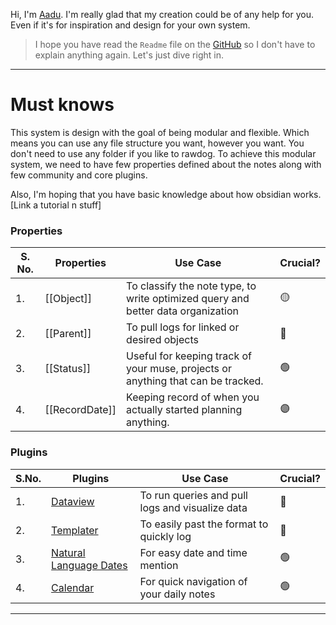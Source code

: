 Hi, I'm [Aadu](https://linktr.ee/aaduexe).
I'm really glad that my creation could be of any help for you. Even if it's for inspiration and design for your own system.

> I hope you have read the `Readme` file on the [GitHub]() so I don't have to explain anything again. Let's just dive right in.

<!-- 
[version:: 0.0.0]
-->

---
# Must knows
This system is design with the goal of being modular and flexible. Which means you can use any file structure you want, however you want. You don't need to use any folder if you like to rawdog.
To achieve this modular system, we need to have few properties defined about the notes along with few community and core plugins.

Also, I'm hoping that you have basic knowledge about how obsidian works. [Link a tutorial n stuff]
### Properties

| S. No. | Properties     | Use Case                                                                         | Crucial? |
| ------ | -------------- | -------------------------------------------------------------------------------- | -------- |
| 1.     | [[Object]]     | To classify the note type, to write optimized query and better data organization | 🟡<br>   |
| 2.     | [[Parent]]     | To pull logs for linked or desired objects                                       | 🔴       |
| 3.     | [[Status]]     | Useful for keeping track of your muse, projects or anything that can be tracked. | 🟢       |
| 4.     | [[RecordDate]] | Keeping record of when you actually started planning anything.                   | 🟣       |
### Plugins
| S.No. | Plugins                    | Use Case                                        | Crucial? |
| ----- | -------------------------- | ----------------------------------------------- | -------- |
| 1.    | [Dataview]()               | To run queries and pull logs and visualize data | 🔴       |
| 2.    | [Templater]()              | To easily past the format to quickly log        | 🔴       |
| 3.    | [Natural Language Dates]() | For easy date and time mention                  | 🟢       |
| 4.    | [Calendar]()               | For quick navigation of your daily notes        | 🟢       |

---

